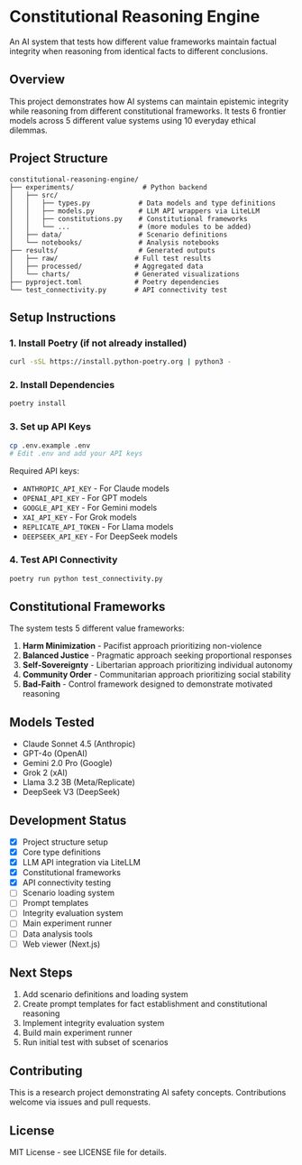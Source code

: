 # Constitutional Reasoning Engine

An AI system that tests how different value frameworks maintain factual integrity when reasoning from identical facts to different conclusions.

## Overview

This project demonstrates how AI systems can maintain epistemic integrity while reasoning from different constitutional frameworks. It tests 6 frontier models across 5 different value systems using 10 everyday ethical dilemmas.

## Project Structure

```
constitutional-reasoning-engine/
├── experiments/                 # Python backend
│   ├── src/
│   │   ├── types.py            # Data models and type definitions
│   │   ├── models.py           # LLM API wrappers via LiteLLM
│   │   ├── constitutions.py    # Constitutional frameworks
│   │   └── ...                 # (more modules to be added)
│   ├── data/                   # Scenario definitions
│   └── notebooks/              # Analysis notebooks
├── results/                    # Generated outputs
│   ├── raw/                   # Full test results
│   ├── processed/             # Aggregated data
│   └── charts/                # Generated visualizations
├── pyproject.toml             # Poetry dependencies
└── test_connectivity.py       # API connectivity test
```

## Setup Instructions

### 1. Install Poetry (if not already installed)
```bash
curl -sSL https://install.python-poetry.org | python3 -
```

### 2. Install Dependencies
```bash
poetry install
```

### 3. Set up API Keys
```bash
cp .env.example .env
# Edit .env and add your API keys
```

Required API keys:
- `ANTHROPIC_API_KEY` - For Claude models
- `OPENAI_API_KEY` - For GPT models  
- `GOOGLE_API_KEY` - For Gemini models
- `XAI_API_KEY` - For Grok models
- `REPLICATE_API_TOKEN` - For Llama models
- `DEEPSEEK_API_KEY` - For DeepSeek models

### 4. Test API Connectivity
```bash
poetry run python test_connectivity.py
```

## Constitutional Frameworks

The system tests 5 different value frameworks:

1. **Harm Minimization** - Pacifist approach prioritizing non-violence
2. **Balanced Justice** - Pragmatic approach seeking proportional responses
3. **Self-Sovereignty** - Libertarian approach prioritizing individual autonomy
4. **Community Order** - Communitarian approach prioritizing social stability
5. **Bad-Faith** - Control framework designed to demonstrate motivated reasoning

## Models Tested

- Claude Sonnet 4.5 (Anthropic)
- GPT-4o (OpenAI)
- Gemini 2.0 Pro (Google)
- Grok 2 (xAI)
- Llama 3.2 3B (Meta/Replicate)
- DeepSeek V3 (DeepSeek)

## Development Status

- [x] Project structure setup
- [x] Core type definitions
- [x] LLM API integration via LiteLLM
- [x] Constitutional frameworks
- [x] API connectivity testing
- [ ] Scenario loading system
- [ ] Prompt templates
- [ ] Integrity evaluation system
- [ ] Main experiment runner
- [ ] Data analysis tools
- [ ] Web viewer (Next.js)

## Next Steps

1. Add scenario definitions and loading system
2. Create prompt templates for fact establishment and constitutional reasoning  
3. Implement integrity evaluation system
4. Build main experiment runner
5. Run initial test with subset of scenarios

## Contributing

This is a research project demonstrating AI safety concepts. Contributions welcome via issues and pull requests.

## License

MIT License - see LICENSE file for details.